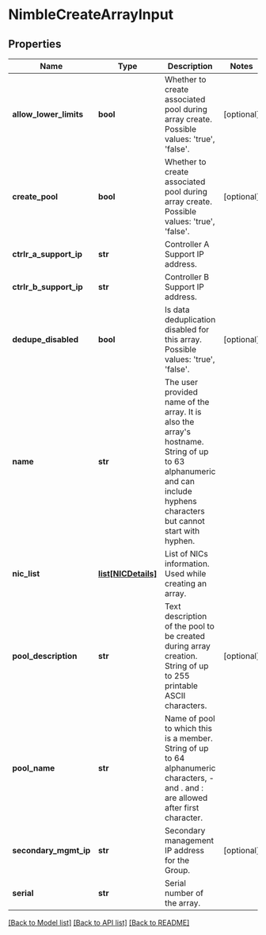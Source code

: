 # NimbleCreateArrayInput

## Properties
Name | Type | Description | Notes
------------ | ------------- | ------------- | -------------
**allow_lower_limits** | **bool** | Whether to create associated pool during array create. Possible values: &#39;true&#39;, &#39;false&#39;. | [optional] 
**create_pool** | **bool** | Whether to create associated pool during array create. Possible values: &#39;true&#39;, &#39;false&#39;. | [optional] 
**ctrlr_a_support_ip** | **str** | Controller A Support IP address. | 
**ctrlr_b_support_ip** | **str** | Controller B Support IP address. | 
**dedupe_disabled** | **bool** | Is data deduplication disabled for this array. Possible values: &#39;true&#39;, &#39;false&#39;. | [optional] 
**name** | **str** | The user provided name of the array. It is also the array&#39;s hostname. String of up to 63 alphanumeric and can include hyphens characters but cannot start with hyphen. | 
**nic_list** | [**list[NICDetails]**](NICDetails.md) | List of NICs information. Used while creating an array. | 
**pool_description** | **str** | Text description of the pool to be created during array creation. String of up to 255 printable ASCII characters. | [optional] 
**pool_name** | **str** | Name of pool to which this is a member. String of up to 64 alphanumeric characters, - and . and : are allowed after first character. | 
**secondary_mgmt_ip** | **str** | Secondary management IP address for the Group. | [optional] 
**serial** | **str** | Serial number of the array. | 

[[Back to Model list]](../README.md#documentation-for-models) [[Back to API list]](../README.md#documentation-for-api-endpoints) [[Back to README]](../README.md)


